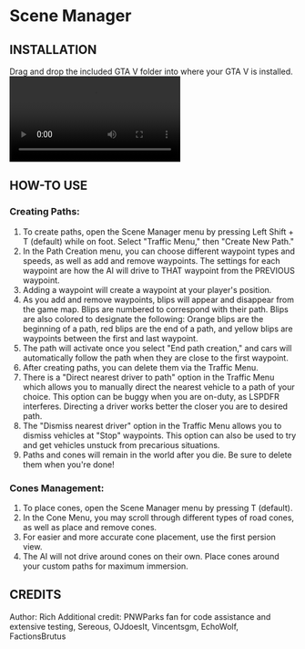 # Scene Manager

## INSTALLATION
Drag and drop the included GTA V folder into where your GTA V is installed.
![How to install](install.mp4)
## HOW-TO USE
### Creating Paths:
1.  To create paths, open the Scene Manager menu by pressing Left Shift + T (default) while on foot.  Select "Traffic Menu," then "Create New Path."  
2.  In the Path Creation menu, you can choose different waypoint types and speeds, as well as add and remove waypoints.  The settings for each waypoint are how the AI will drive to THAT waypoint from the PREVIOUS waypoint.
3.  Adding a waypoint will create a waypoint at your player's position.
4.  As you add and remove waypoints, blips will appear and disappear from the game map.  Blips are numbered to correspond with their path.  Blips are also colored to designate the following:  Orange blips are the beginning of a path, red blips are the end of a path, and yellow blips are waypoints between the first and last waypoint.
5.  The path will activate once you select "End path creation," and cars will automatically follow the path when they are close to the first waypoint.
6.  After creating paths, you can delete them via the Traffic Menu.
7.  There is a "Direct nearest driver to path" option in the Traffic Menu which allows you to manually direct the nearest vehicle to a path of your choice.  This option can be buggy when you are on-duty, as LSPDFR interferes.  Directing a driver works better the closer you are to desired path.
8.  The "Dismiss nearest driver" option in the Traffic Menu allows you to dismiss vehicles at "Stop" waypoints.  This option can also be used to try and get vehicles unstuck from precarious situations.
9.  Paths and cones will remain in the world after you die.  Be sure to delete them when you're done!

### Cones Management:
1.  To place cones, open the Scene Manager menu by pressing T (default).
2.  In the Cone Menu, you may scroll through different types of road cones, as well as place and remove cones.
3.  For easier and more accurate cone placement, use the first persion view.
4.  The AI will not drive around cones on their own.  Place cones around your custom paths for maximum immersion.


## CREDITS
Author: Rich
Additional credit:  PNWParks fan for code assistance and extensive testing, Sereous, OJdoesIt, Vincentsgm, EchoWolf, FactionsBrutus
